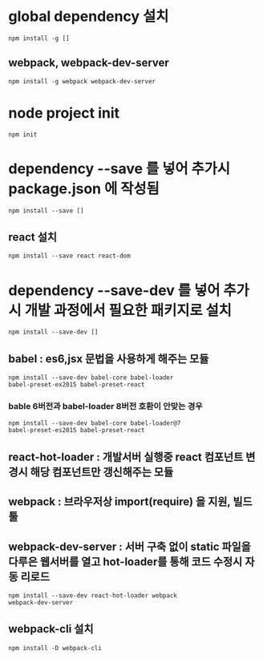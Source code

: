 # global dependency 설치
<code>npm install -g []</code>
## webpack, webpack-dev-server
<code>npm install -g webpack webpack-dev-server</code>

# node project init
<code>npm init</code>

# dependency --save 를 넣어 추가시 package.json 에 작성됨
<code>npm install --save []</code>
## react 설치
<code>npm install --save react react-dom</code>

# dependency --save-dev 를 넣어 추가시 개발 과정에서 필요한 패키지로 설치
<code>npm install --save-dev []</code>

## babel : es6,jsx 문법을 사용하게 해주는 모듈
<code>npm install --save-dev babel-core babel-loader babel-preset-ex2015 babel-preset-react</code>
### bable 6버전과 babel-loader 8버전 호환이 안맞는 경우
<code>npm install --save-dev babel-core babel-loader@7 babel-preset-es2015 babel-preset-react</code>

## react-hot-loader : 개발서버 실행중 react 컴포넌트 변경시 해당 컴포넌트만 갱신해주는 모듈
## webpack : 브라우저상 import(require) 을 지원, 빌드 툴
## webpack-dev-server : 서버 구축 없이 static 파일을 다루은 웹서버를 열고 hot-loader를 통해 코드 수정시 자동 리로드
<code>npm install --save-dev react-hot-loader webpack webpack-dev-server</code>

## webpack-cli 설치
<code>npm install -D webpack-cli</code>